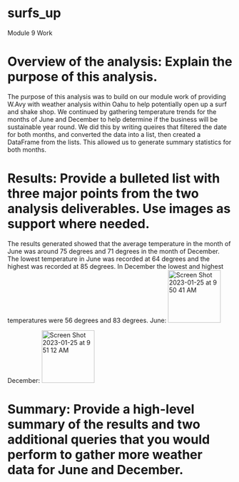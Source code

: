 # surfs_up
Module 9 Work
# Overview of the analysis: Explain the purpose of this analysis.
The purpose of this analysis was to build on our module work of providing W.Avy with weather analysis within Oahu to help potentially open up a surf and shake shop. We continued by gathering temperature trends for the months of June and December to help determine if the business will be sustainable year round. We did this by writing queires that filtered the date for both months, and converted the data into a list, then created a DataFrame from the lists. This allowed us to generate summary statistics for both months. 


# Results: Provide a bulleted list with three major points from the two analysis deliverables. Use images as support where needed.

The results generated showed that the average temperature in the month of June was around 75 degrees and 71 degrees in the month of December. 
The lowest temperature in June was recorded at 64 degrees and the highest was recorded at 85 degrees. In December the lowest and highest temperatures were 56 degrees and 83 degrees. 
June: <img width="118" alt="Screen Shot 2023-01-25 at 9 50 41 AM" src="https://user-images.githubusercontent.com/117120227/214642943-b28e4889-f39f-41fd-8db3-480406181d39.png">


December: <img width="118" alt="Screen Shot 2023-01-25 at 9 51 12 AM" src="https://user-images.githubusercontent.com/117120227/214643012-a0caf6a2-42d8-4bd5-bcce-b13afef23121.png">


# Summary: Provide a high-level summary of the results and two additional queries that you would perform to gather more weather data for June and December.
